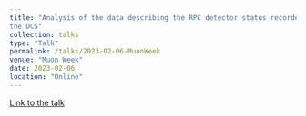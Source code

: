 ```yaml
---
title: "Analysis of the data describing the RPC detector status recorded by
the DCS"
collection: talks
type: "Talk"
permalink: /talks/2023-02-06-MuonWeek
venue: "Muon Week"
date: 2023-02-06
location: "Online"
---
```


[Link to the talk](https://indico.cern.ch/event/1242119/contributions/5256389/attachments/2588081/4465504/DCS_analysis.pdf)
